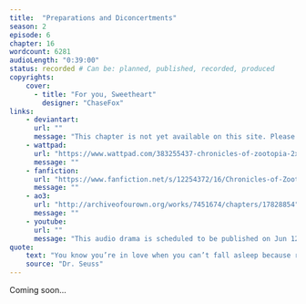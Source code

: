 ```yaml
---
title:  "Preparations and Diconcertments"
season: 2
episode: 6
chapter: 16
wordcount: 6281
audioLength: "0:39:00"
status: recorded # Can be: planned, published, recorded, produced
copyrights:
    cover:
      - title: "For you, Sweetheart"
        designer: "ChaseFox"
links:
    - deviantart:
      url: ""
      message: "This chapter is not yet available on this site. Please choose another hoster!"
    - wattpad:
      url: "https://www.wattpad.com/383255437-chronicles-of-zootopia-2x06-preparations-and"
      message: ""
    - fanfiction:
      url: "https://www.fanfiction.net/s/12254372/16/Chronicles-of-Zootopia"
      message: ""
    - ao3:
      url: "http://archiveofourown.org/works/7451674/chapters/17828854"
      message: ""
    - youtube:
      url: ""
      message: "This audio drama is scheduled to be published on Jun 12, 2017!"
quote:
    text: "You know you’re in love when you can’t fall asleep because reality is finally better than your dreams."
    source: "Dr. Seuss"
---
```

Coming soon...